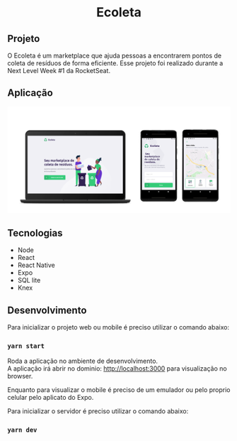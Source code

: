 <h1 align="center">
    Ecoleta
</h1>

## Projeto

O Ecoleta é um marketplace que ajuda pessoas a encontrarem pontos de coleta de resíduos de forma eficiente. Esse projeto foi realizado durante a Next Level Week #1 da RocketSeat.

## Aplicação

<p align="center">
  <img alt="" title="" src="mockup/Mockup.png">
 
</p>

## Tecnologias

- Node
- React
- React Native
- Expo
- SQL lite
- Knex

## Desenvolvimento

Para inicializar o projeto web ou mobile é preciso utilizar o comando abaixo:

### `yarn start`

Roda a aplicação no ambiente de desenvolvimento.<br />
A aplicação irá abrir no dominio: [http://localhost:3000](http://localhost:3000) para visualização no browser.

Enquanto para visualizar o mobile é preciso de um emulador ou pelo proprio celular pelo aplicato do Expo.

Para inicializar o servidor é preciso utilizar o comando abaixo:

### `yarn dev`
